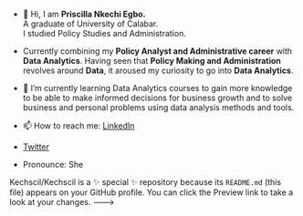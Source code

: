 - 👋 Hi, I am **Priscilla Nkechi Egbo.**     
A graduate of University of Calabar.   
I studied Policy Studies and Administration.
- Currently combining my **Policy Analyst and Administrative career** with **Data Analytics**. Having seen that **Policy Making and Administration** revolves around **Data**, it aroused my curiosity to go into **Data Analytics**.
- 🌱 I’m currently learning Data Analytics courses to gain more knowledge to be able to make informed decisions for business growth and to solve business and personal problems using data analysis methods and tools.
- 📫 How to reach me: [LinkedIn](https://www.linkedin.com/in/priscilla-nkechi-egbo-57bb39267)
- [Twitter](https://twitter.com/PriscillaNkechi?t=nRr6R3KTuu5uNrhmoXC_Kg&s=08)

- Pronounce: She

Kechscil/Kechscil is a ✨ special ✨ repository because its `README.md` (this file) appears on your GitHub profile.
You can click the Preview link to take a look at your changes.
--->
